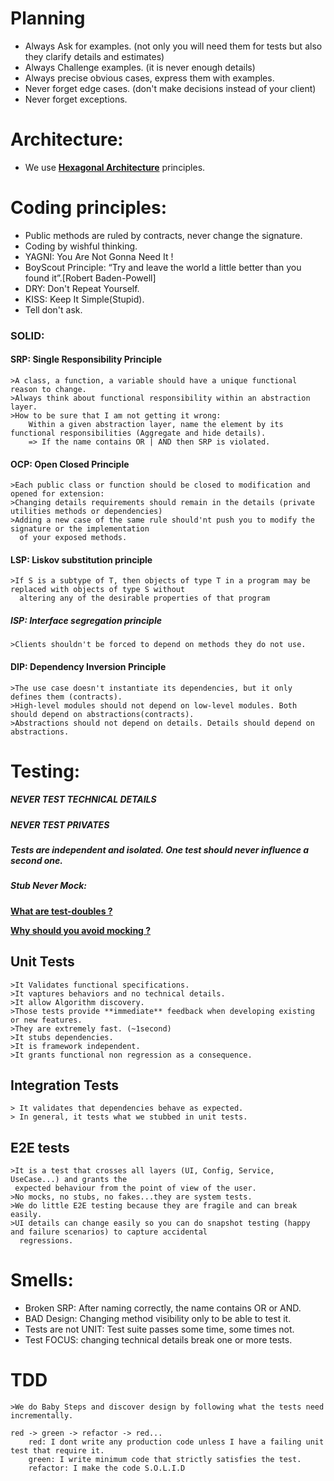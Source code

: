 # Planning

- Always Ask for examples. (not only you will need them for tests but also they clarify details and estimates)
- Always Challenge examples. (it is never enough details)
- Always precise obvious cases, express them with examples.
- Never forget edge cases. (don't make decisions instead of your client)
- Never forget exceptions.

# Architecture:

- We use [**Hexagonal Architecture**](https://alistair.cockburn.us/hexagonal-architecture/) principles.

# Coding principles:

- Public methods are ruled by contracts, never change the signature.
- Coding by wishful thinking.
- YAGNI: You Are Not Gonna Need It !
- BoyScout Principle: “Try and leave the world a little better than you found it”.[Robert Baden-Powell]
- DRY: Don't Repeat Yourself.
- KISS: Keep It Simple(Stupid).
- Tell don't ask.

### SOLID:

  #### SRP: Single Responsibility Principle

    >A class, a function, a variable should have a unique functional reason to change.
    >Always think about functional responsibility within an abstraction layer.
    >How to be sure that I am not getting it wrong: 
        Within a given abstraction layer, name the element by its functional responsibilities (Aggregate and hide details).
        => If the name contains OR | AND then SRP is violated.

  #### OCP: Open Closed Principle

    >Each public class or function should be closed to modification and opened for extension:
    >Changing details requirements should remain in the details (private utilities methods or dependencies)
    >Adding a new case of the same rule should'nt push you to modify the signature or the implementation 
      of your exposed methods.
  
  #### LSP: Liskov substitution principle
  
    >If S is a subtype of T, then objects of type T in a program may be replaced with objects of type S without 
      altering any of the desirable properties of that program
  
  ##### ISP: Interface segregation principle
  
    >Clients shouldn't be forced to depend on methods they do not use.
     
  #### DIP: Dependency Inversion Principle  
  
    >The use case doesn't instantiate its dependencies, but it only defines them (contracts).
    >High-level modules should not depend on low-level modules. Both should depend on abstractions(contracts).
    >Abstractions should not depend on details. Details should depend on abstractions.



# Testing:

##### NEVER TEST TECHNICAL DETAILS

##### NEVER TEST PRIVATES

##### Tests are independent and isolated. One test should never influence a second one.

##### Stub Never Mock: 

[**What are test-doubles ?**](https://blog.cleancoder.com/uncle-bob/2014/05/14/TheLittleMocker.html)

[**Why should you avoid mocking ?**](https://www.openmymind.net/2011/3/23/Stop-Using-Mocks/)

## Unit Tests

    >It Validates functional specifications.
    >It vaptures behaviors and no technical details.
    >It allow Algorithm discovery.
    >Those tests provide **immediate** feedback when developing existing or new features. 
    >They are extremely fast. (~1second)
    >It stubs dependencies.
    >It is framework independent.
    >It grants functional non regression as a consequence.

## Integration Tests

    > It validates that dependencies behave as expected.
    > In general, it tests what we stubbed in unit tests.

## E2E tests

    >It is a test that crosses all layers (UI, Config, Service, UseCase...) and grants the
     expected behaviour from the point of view of the user.
    >No mocks, no stubs, no fakes...they are system tests.
    >We do little E2E testing because they are fragile and can break easily.
    >UI details can change easily so you can do snapshot testing (happy and failure scenarios) to capture accidental
      regressions.

# Smells:

- Broken SRP: After naming correctly, the name contains OR or AND.
- BAD Design: Changing method visibility only to be able to test it.
- Tests are not UNIT: Test suite passes some time, some times not.
- Test FOCUS: changing technical details break one or more tests.

# TDD
    >We do Baby Steps and discover design by following what the tests need incrementally.

    red -> green -> refactor -> red...
        red: I dont write any production code unless I have a failing unit test that require it.
        green: I write minimum code that strictly satisfies the test.
        refactor: I make the code S.O.L.I.D  
